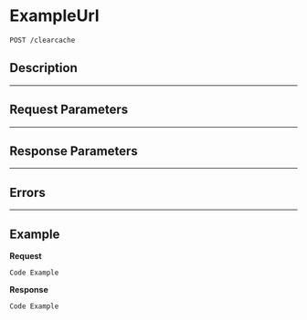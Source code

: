 # ExampleUrl

    POST /clearcache

## Description

***

## Request Parameters

***

## Response Parameters

***

## Errors

***

## Example
**Request**

    Code Example

**Response**

    Code Example
